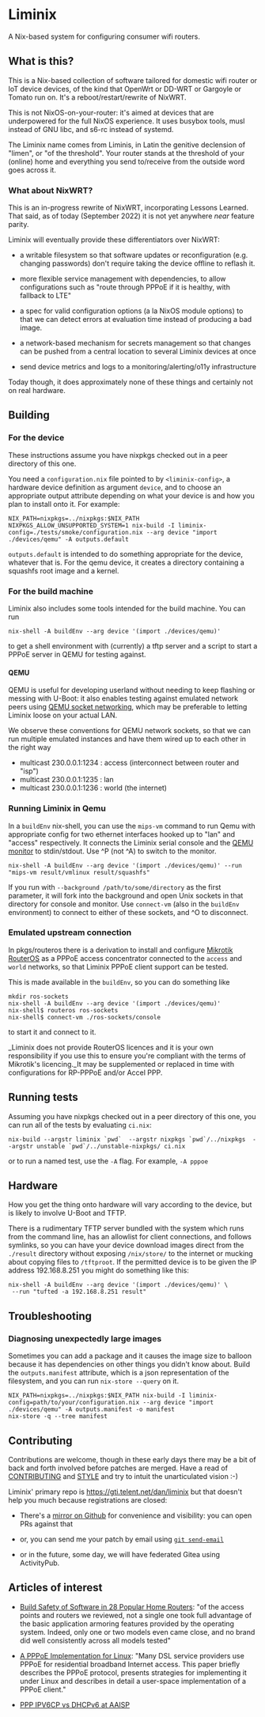 # Liminix

A Nix-based system for configuring consumer wifi routers.

## What is this?

This is a Nix-based collection of software tailored for domestic wifi
router or IoT device devices, of the kind that OpenWrt or DD-WRT or
Gargoyle or Tomato run on. It's a reboot/restart/rewrite of NixWRT.

This is not NixOS-on-your-router: it's aimed at devices that are
underpowered for the full NixOS experience. It uses busybox tools,
musl instead of GNU libc, and s6-rc instead of systemd.

The Liminix name comes from Liminis, in Latin the genitive declension
of "limen", or "of the threshold". Your router stands at the threshold
of your (online) home and everything you send to/receive from the
outside word goes across it.

### What about NixWRT?

This is an in-progress rewrite of NixWRT, incorporating Lessons
Learned. That said, as of today (September 2022) it is not yet
anywhere _near_ feature parity.

Liminix will eventually provide these differentiators over NixWRT:

* a writable filesystem so that software updates or reconfiguration
  (e.g. changing passwords) don't require taking the device offline to
  reflash it.

* more flexible service management with dependencies, to allow
  configurations such as "route through PPPoE if it is healthy, with
  fallback to LTE"

* a spec for valid configuration options (a la NixOS module options)
  to that we can detect errors at evaluation time instead of producing
  a bad image.

* a network-based mechanism for secrets management so that changes can
  be pushed from a central location to several Liminix devices at once

* send device metrics and logs to a monitoring/alerting/o11y
  infrastructure

Today though, it does approximately none of these things and certainly
not on real hardware.


## Building

### For the device

These instructions assume you have nixpkgs checked out in a peer
directory of this one.

You need a `configuration.nix` file pointed to by `<liminix-config>`, a
hardware device definition as argument `device`, and to choose an
appropriate output attribute depending on what your device is and how
you plan to install onto it. For example:

    NIX_PATH=nixpkgs=../nixpkgs:$NIX_PATH NIXPKGS_ALLOW_UNSUPPORTED_SYSTEM=1 nix-build -I liminix-config=./tests/smoke/configuration.nix --arg device "import ./devices/qemu" -A outputs.default

`outputs.default` is intended to do something appropriate for the
device, whatever that is. For the qemu device, it creates a directory
containing a squashfs root image and a kernel.

### For the build machine

Liminix also includes some tools intended for the build machine. You can
run

    nix-shell -A buildEnv --arg device '(import ./devices/qemu)'

to get a shell environment with (currently) a tftp server and
a script to start a PPPoE server in QEMU for testing against.


#### QEMU

QEMU is useful for developing userland without needing to keep
flashing or messing with U-Boot: it also enables testing against
emulated network peers using [QEMU socket networking](https://wiki.qemu.org/Documentation/Networking#Socket),
which may be preferable to letting Liminix loose on your actual LAN.

We observe these conventions for QEMU network sockets, so that we can
run multiple emulated instances and have them wired up to each other
in the right way

* multicast 230.0.0.1:1234  : access (interconnect between router and "isp")
* multicast 230.0.0.1:1235  : lan
* multicast 230.0.0.1:1236  : world (the internet)

### Running Liminix in Qemu

In a `buildEnv` nix-shell, you can use the `mips-vm` command
to run Qemu with appropriate config for two ethernet interfaces
hooked up to "lan" and "access" respectively. It connects the Liminix
serial console and the [QEMU monitor](https://www.qemu.org/docs/master/system/monitor.html) to stdin/stdout. Use ^P (not ^A) to switch to the monitor.

    nix-shell -A buildEnv --arg device '(import ./devices/qemu)' --run "mips-vm result/vmlinux result/squashfs"

If you run with `--background /path/to/some/directory` as the first
parameter, it will fork into the background and open Unix sockets in
that directory for console and monitor.  Use `connect-vm` (also in the
`buildEnv` environment) to connect to either of these sockets, and ^O
to disconnect.

### Emulated upstream connection

In pkgs/routeros there is a derivation to install and configure
[Mikrotik RouterOS](https://mikrotik.com/software) as a PPPoE access
concentrator connected to the `access` and `world` networks, so that
Liminix PPPoE client support can be tested.

This is made available in the `buildEnv`, so you can do something like

    mkdir ros-sockets
    nix-shell -A buildEnv --arg device '(import ./devices/qemu)'
	nix-shell$ routeros ros-sockets
	nix-shell$ connect-vm ./ros-sockets/console

to start it and connect to it.

_Liminix does not provide RouterOS licences and it is your own
responsibility if you use this to ensure you're compliant with the
terms of Mikrotik's licencing._It may be supplemented or replaced in
time with configurations for RP-PPPoE and/or Accel PPP.

## Running tests

Assuming you have nixpkgs checked out in a peer directory of this one,
you can run all of the tests by evaluating `ci.nix`:

    nix-build --argstr liminix `pwd`  --argstr nixpkgs `pwd`/../nixpkgs  --argstr unstable `pwd`/../unstable-nixpkgs/ ci.nix

or to run a named test, use the `-A` flag. For example, `-A pppoe`


## Hardware

How you get the thing onto hardware will vary according to the device,
but is likely to involve U-Boot and TFTP.

There is a rudimentary TFTP server bundled with the system which runs
from the command line, has an allowlist for client connections, and
follows symlinks, so you can have your device download images direct
from the `./result` directory without exposing `/nix/store/` to the
internet or mucking about copying files to `/tftproot`. If the
permitted device is to be given the IP address 192.168.8.251 you might
do something like this:

    nix-shell -A buildEnv --arg device '(import ./devices/qemu)' \
	 --run "tufted -a 192.168.8.251 result"


## Troubleshooting

### Diagnosing unexpectedly large images

Sometimes you can add a package and it causes the image size to balloon
because it has dependencies on other things you didn't know about. Build the
`outputs.manifest` attribute, which is a json representation of the
filesystem, and you can run `nix-store --query` on it.

    NIX_PATH=nixpkgs=../nixpkgs:$NIX_PATH nix-build -I liminix-config=path/to/your/configuration.nix --arg device "import ./devices/qemu" -A outputs.manifest -o manifest
    nix-store -q --tree manifest


## Contributing

Contributions are welcome, though in these early days there may be a
bit of back and forth involved before patches are merged.  Have a read
of [CONTRIBUTING](CONTRIBUTING.md) and [STYLE](STYLE.md) and try to
intuit the unarticulated vision :-)

Liminix' primary repo is https://gti.telent.net/dan/liminix but that
doesn't help you much because registrations are closed:

* There's a [mirror on Github](https://github.com/telent/liminix) for
convenience and visibility: you can open PRs against that

* or, you can send me your patch by email using [`git send-email`](https://git-send-email.io/)

* or in the future, some day, we will have federated Gitea using
  ActivityPub.


## Articles of interest

* [Build Safety of Software in 28 Popular Home Routers](https://cyber-itl.org/assets/papers/2018/build_safety_of_software_in_28_popular_home_routers.pdf):
   "of the access points and routers we reviewed, not a single one
took full advantage of the basic application armoring features
provided by the operating system. Indeed, only one or two models even
came close, and no brand did well consistently across all models
tested"

* [A PPPoE Implementation for Linux](https://static.usenix.org/publications/library/proceedings/als00/2000papers/papers/full_papers/skoll/skoll_html/index.html): "Many DSL service providers use PPPoE for residential broadband Internet access. This paper briefly describes the PPPoE protocol, presents strategies for implementing it under Linux and describes in detail a user-space implementation of a PPPoE client."

* [PPP IPV6CP vs DHCPv6 at AAISP](https://www.revk.uk/2011/01/ppp-ipv6cp-vs-dhcpv6.html)
